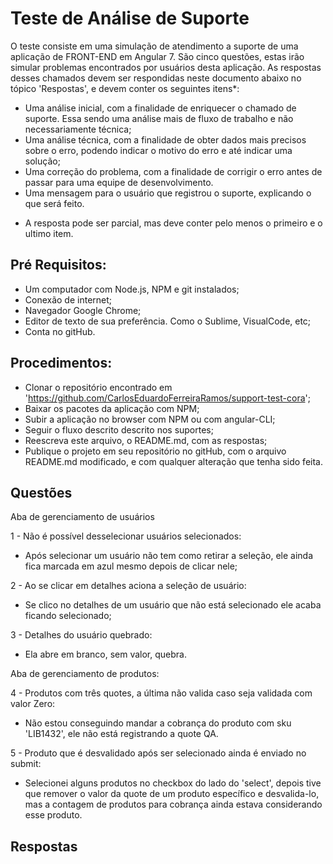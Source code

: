 # Teste de Análise de Suporte
O teste consiste em uma simulação de atendimento a suporte de uma aplicação de FRONT-END em Angular 7. São cinco questões, estas irão simular problemas encontrados por usuários desta aplicação. As respostas desses chamados devem ser respondidas neste documento abaixo no tópico 'Respostas', e devem conter os seguintes itens*:
 
 - Uma análise inicial, com a finalidade de enriquecer o chamado de suporte. Essa sendo uma análise mais de fluxo de trabalho e não necessariamente técnica;
 - Uma análise técnica, com a finalidade de obter dados mais precisos sobre o erro, podendo indicar o motivo do erro e até indicar uma solução;
 - Uma correção do problema, com a finalidade de corrigir o erro antes de passar para uma equipe de desenvolvimento.
 - Uma mensagem para o usuário que registrou o suporte, explicando o que será feito.

 * A resposta pode ser parcial, mas deve conter pelo menos o primeiro e o ultimo item.

## Pré Requisitos:

 - Um computador com Node.js, NPM e git instalados;
 - Conexão de internet;
 - Navegador Google Chrome;
 - Editor de texto de sua preferência. Como o Sublime, VisualCode, etc;
 - Conta no gitHub.

## Procedimentos:

 - Clonar o repositório encontrado em 'https://github.com/CarlosEduardoFerreiraRamos/support-test-cora';
 - Baixar os pacotes da aplicação com NPM;
 - Subir a aplicação no browser com NPM ou com angular-CLI;
 - Seguir o fluxo descrito descrito nos suportes;
 - Reescreva este arquivo, o README.md, com as respostas;
 - Publique o projeto em seu repositório no gitHub, com o arquivo README.md modificado, e com qualquer alteração que tenha sido feita.

## Questões

  Aba de gerenciamento de usuários
   
   1 - Não é possível desselecionar usuários selecionados:
   - Após selecionar um usuário não tem como retirar a seleção, ele ainda fica marcada em azul mesmo depois de clicar nele;
   
   2 - Ao se clicar em detalhes aciona a seleção de usuário:
   - Se clico no detalhes de um usuário que não está selecionado ele acaba ficando selecionado;
   
   3 - Detalhes do usuário quebrado:
   - Ela abre em branco, sem valor, quebra.
   
  Aba de gerenciamento de produtos:
  
   4 - Produtos com três quotes, a última não valida caso seja validada com valor Zero:
   - Não estou conseguindo mandar a cobrança do produto com sku 'LIB1432', ele não está registrando a quote QA.  
   
   5 - Produto que é desvalidado após ser selecionado ainda é enviado no submit:
   - Selecionei alguns produtos no checkbox do lado do 'select', depois tive que remover o valor da quote de um produto específico e desvalida-lo, mas a contagem de produtos para cobrança ainda estava considerando esse produto.

## Respostas
